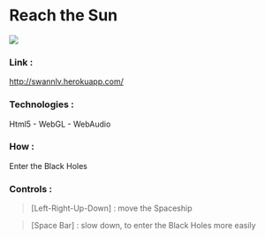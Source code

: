 # Reach the Sun


[<img src="https://cloud.githubusercontent.com/assets/2593258/7573953/b278159e-f7f7-11e4-9c7e-f532a62a888a.jpg">](http://swannlv.herokuapp.com/)

### Link :
http://swannlv.herokuapp.com/

### Technologies :
Html5 - WebGL - WebAudio

### How :
Enter the Black Holes

### Controls :
> [Left-Right-Up-Down] : move the Spaceship

> [Space Bar] : slow down, to enter the Black Holes more easily






